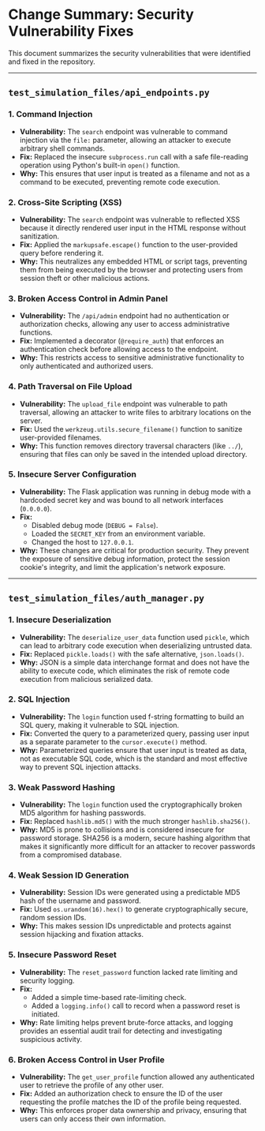 # Change Summary: Security Vulnerability Fixes

This document summarizes the security vulnerabilities that were identified and fixed in the repository.

---

## `test_simulation_files/api_endpoints.py`

### 1. Command Injection
- **Vulnerability:** The `search` endpoint was vulnerable to command injection via the `file:` parameter, allowing an attacker to execute arbitrary shell commands.
- **Fix:** Replaced the insecure `subprocess.run` call with a safe file-reading operation using Python's built-in `open()` function.
- **Why:** This ensures that user input is treated as a filename and not as a command to be executed, preventing remote code execution.

### 2. Cross-Site Scripting (XSS)
- **Vulnerability:** The `search` endpoint was vulnerable to reflected XSS because it directly rendered user input in the HTML response without sanitization.
- **Fix:** Applied the `markupsafe.escape()` function to the user-provided query before rendering it.
- **Why:** This neutralizes any embedded HTML or script tags, preventing them from being executed by the browser and protecting users from session theft or other malicious actions.

### 3. Broken Access Control in Admin Panel
- **Vulnerability:** The `/api/admin` endpoint had no authentication or authorization checks, allowing any user to access administrative functions.
- **Fix:** Implemented a decorator (`@require_auth`) that enforces an authentication check before allowing access to the endpoint.
- **Why:** This restricts access to sensitive administrative functionality to only authenticated and authorized users.

### 4. Path Traversal on File Upload
- **Vulnerability:** The `upload_file` endpoint was vulnerable to path traversal, allowing an attacker to write files to arbitrary locations on the server.
- **Fix:** Used the `werkzeug.utils.secure_filename()` function to sanitize user-provided filenames.
- **Why:** This function removes directory traversal characters (like `../`), ensuring that files can only be saved in the intended upload directory.

### 5. Insecure Server Configuration
- **Vulnerability:** The Flask application was running in debug mode with a hardcoded secret key and was bound to all network interfaces (`0.0.0.0`).
- **Fix:**
    - Disabled debug mode (`DEBUG = False`).
    - Loaded the `SECRET_KEY` from an environment variable.
    - Changed the host to `127.0.0.1`.
- **Why:** These changes are critical for production security. They prevent the exposure of sensitive debug information, protect the session cookie's integrity, and limit the application's network exposure.

---

## `test_simulation_files/auth_manager.py`

### 1. Insecure Deserialization
- **Vulnerability:** The `deserialize_user_data` function used `pickle`, which can lead to arbitrary code execution when deserializing untrusted data.
- **Fix:** Replaced `pickle.loads()` with the safe alternative, `json.loads()`.
- **Why:** JSON is a simple data interchange format and does not have the ability to execute code, which eliminates the risk of remote code execution from malicious serialized data.

### 2. SQL Injection
- **Vulnerability:** The `login` function used f-string formatting to build an SQL query, making it vulnerable to SQL injection.
- **Fix:** Converted the query to a parameterized query, passing user input as a separate parameter to the `cursor.execute()` method.
- **Why:** Parameterized queries ensure that user input is treated as data, not as executable SQL code, which is the standard and most effective way to prevent SQL injection attacks.

### 3. Weak Password Hashing
- **Vulnerability:** The `login` function used the cryptographically broken MD5 algorithm for hashing passwords.
- **Fix:** Replaced `hashlib.md5()` with the much stronger `hashlib.sha256()`.
- **Why:** MD5 is prone to collisions and is considered insecure for password storage. SHA256 is a modern, secure hashing algorithm that makes it significantly more difficult for an attacker to recover passwords from a compromised database.

### 4. Weak Session ID Generation
- **Vulnerability:** Session IDs were generated using a predictable MD5 hash of the username and password.
- **Fix:** Used `os.urandom(16).hex()` to generate cryptographically secure, random session IDs.
- **Why:** This makes session IDs unpredictable and protects against session hijacking and fixation attacks.

### 5. Insecure Password Reset
- **Vulnerability:** The `reset_password` function lacked rate limiting and security logging.
- **Fix:**
    - Added a simple time-based rate-limiting check.
    - Added a `logging.info()` call to record when a password reset is initiated.
- **Why:** Rate limiting helps prevent brute-force attacks, and logging provides an essential audit trail for detecting and investigating suspicious activity.

### 6. Broken Access Control in User Profile
- **Vulnerability:** The `get_user_profile` function allowed any authenticated user to retrieve the profile of any other user.
- **Fix:** Added an authorization check to ensure the ID of the user requesting the profile matches the ID of the profile being requested.
- **Why:** This enforces proper data ownership and privacy, ensuring that users can only access their own information.

